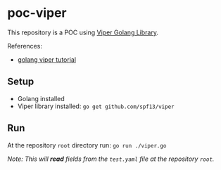 # poc-viper

This repository is a POC using [Viper Golang Library](https://github.com/spf13/viper).

References:

- [golang viper tutorial](https://www.youtube.com/watch?v=rU9o3BlLJO8&ab_channel=GeneralistProgrammer)

## Setup

- Golang installed
- Viper library installed: `go get github.com/spf13/viper`

## Run

At the repository `root` directory run: `go run ./viper.go`

_Note: This will **read** fields from the `test.yaml` file at the repository `root`._
